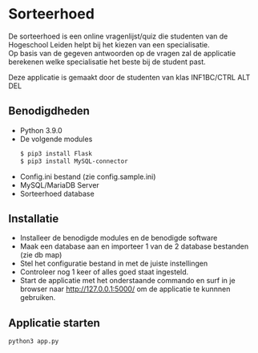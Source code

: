 # Sorteerhoed
De sorteerhoed is een online vragenlijst/quiz die studenten van de Hogeschool Leiden helpt bij het kiezen van een specialisatie.  
Op basis van de gegeven antwoorden op de vragen zal de applicatie berekenen welke specialisatie het beste bij de student past.

Deze applicatie is gemaakt door de studenten van klas INF1BC/CTRL ALT DEL
## Benodigdheden
- Python 3.9.0
- De volgende modules
  ```sh
  $ pip3 install Flask
  $ pip3 install MySQL-connector
  ```
- Config.ini bestand (zie config.sample.ini)
- MySQL/MariaDB Server
- Sorteerhoed database

## Installatie

- Installeer de benodigde modules en de benodigde software
- Maak een database aan en importeer 1 van de 2 database bestanden (zie db map)
- Stel het configuratie bestand in met de juiste instellingen
- Controleer nog 1 keer of alles goed staat ingesteld.
- Start de applicatie met het onderstaande commando en surf in je browser naar http://127.0.0.1:5000/ om de applicatie te kunnnen gebruiken.

## Applicatie starten
```sh
python3 app.py
```